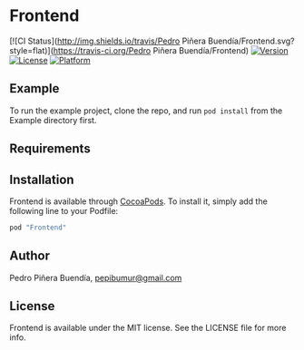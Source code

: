 # Frontend

[![CI Status](http://img.shields.io/travis/Pedro Piñera Buendía/Frontend.svg?style=flat)](https://travis-ci.org/Pedro Piñera Buendía/Frontend)
[![Version](https://img.shields.io/cocoapods/v/Frontend.svg?style=flat)](http://cocoapods.org/pods/Frontend)
[![License](https://img.shields.io/cocoapods/l/Frontend.svg?style=flat)](http://cocoapods.org/pods/Frontend)
[![Platform](https://img.shields.io/cocoapods/p/Frontend.svg?style=flat)](http://cocoapods.org/pods/Frontend)

## Example

To run the example project, clone the repo, and run `pod install` from the Example directory first.

## Requirements

## Installation

Frontend is available through [CocoaPods](http://cocoapods.org). To install
it, simply add the following line to your Podfile:

```ruby
pod "Frontend"
```

## Author

Pedro Piñera Buendía, pepibumur@gmail.com

## License

Frontend is available under the MIT license. See the LICENSE file for more info.
